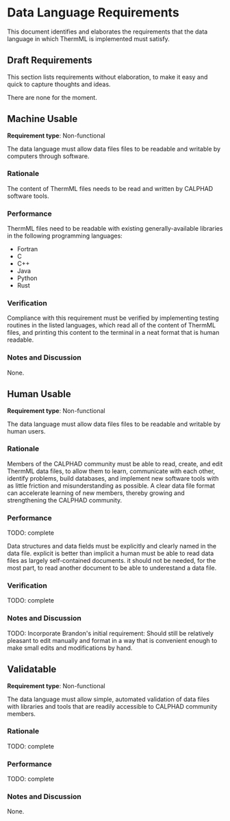 # Data Language Requirements

This document identifies and elaborates the requirements that the data language in which ThermML is implemented must satisfy.

## Draft Requirements

This section lists requirements without elaboration, to make it easy and quick to capture thoughts and ideas.

There are none for the moment.

## Machine Usable

**Requirement type**: Non-functional

The data language must allow data files files to be readable and writable by computers through software.

### Rationale

The content of ThermML files needs to be read and written by CALPHAD software tools.

### Performance

ThermML files need to be readable with existing generally-available libraries in the following programming languages:

- Fortran
- C
- C++
- Java
- Python
- Rust

### Verification

Compliance with this requirement must be verified by implementing testing routines in the listed languages, which read all of the content of ThermML files, and printing this content to the terminal in a neat format that is human readable.

### Notes and Discussion

None.

## Human Usable

**Requirement type**: Non-functional

The data language must allow data files files to be readable and writable by human users.

### Rationale

Members of the CALPHAD community must be able to read, create, and edit ThermML data files, to allow them to learn, communicate with each other, identify problems, build databases, and implement new software tools with as little friction and misunderstanding as possible.
A clear data file format can accelerate learning of new members, thereby growing and strengthening the CALPHAD community.

### Performance

TODO: complete

Data structures and data fields must be explicitly and clearly named in the data file.
explicit is better than implicit
a human must be able to read data files as largely self-contained documents.
it should not be needed, for the most part, to read another document to be able to underestand a data file.

### Verification

TODO: complete

### Notes and Discussion

TODO: Incorporate Brandon's initial requirement: Should still be relatively pleasant to edit manually and format in a way that is convenient enough to make small edits and modifications by hand.

## Validatable

**Requirement type**: Non-functional

The data language must allow simple, automated validation of data files with libraries and tools that are readily accessible to CALPHAD community members.

### Rationale

TODO: complete

### Performance

TODO: complete

### Notes and Discussion

None.
